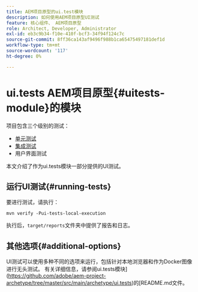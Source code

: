 ```yaml
---
title: AEM项目原型的ui.test模块
description: 如何使用AEM项目原型UI测试
feature: 核心组件、 AEM项目原型
role: Architect, Developer, Administrator
exl-id: eb3c9b34-f10e-410f-bcf3-34f94f124c7c
source-git-commit: 8ff36ca143af9496f988b1ca65475497181def1d
workflow-type: tm+mt
source-wordcount: '117'
ht-degree: 0%

---
```


# ui.tests AEM项目原型{#uitests-module}的模块

项目包含三个级别的测试：

* [单元测试](core.md#unit-tests)
* [集成测试](ittests.md)
* 用户界面测试

本文介绍了作为ui.tests模块一部分提供的UI测试。

## 运行UI测试{#running-tests}

要进行测试，请执行：

```shell
mvn verify -Pui-tests-local-execution
```

执行后，`target/reports`文件夹中提供了报告和日志。

## 其他选项{#additional-options}

UI测试可以使用多种不同的选项来运行，包括针对本地浏览器和作为Docker图像进行无头测试。 有关详细信息，请参阅ui.tests模块](https://github.com/adobe/aem-project-archetype/tree/master/src/main/archetype/ui.tests)的[README.md文件。
